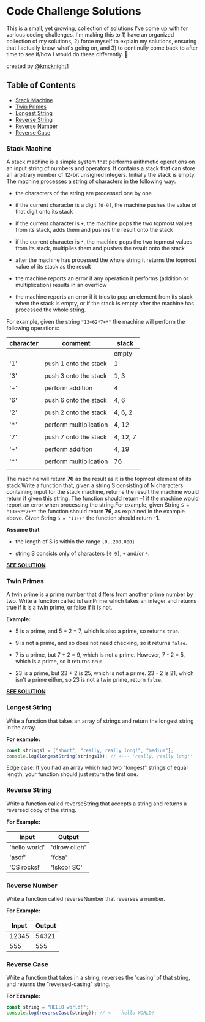 # Code Challenge Solutions

This is a small, yet growing, collection of solutions I've come up with for various coding challenges. I'm making this to 1) have an organized collection of my solutions, 2) force myself to explain my solutions, ensuring that I actually know what's going on, and 3) to continully come back to after time to see if/how I would do these differently. :dancer:

created by [@kmcknight1](https://github.com/kmcknight1)

## Table of Contents

- [Stack Machine](#stack-machine)
- [Twin Primes](#twin-primes)
- [Longest String](#longest-string)
- [Reverse String](#reverse-string)
- [Reverse Number](#reverse-number)
- [Reverse Case](#reverse-case)

### Stack Machine

A stack machine is a simple system that performs arithmetic operations on an input string of numbers and operators. It contains a stack that can store an arbitrary number of 12-bit unsigned integers. Initially the stack is empty. The machine processes a string of characters in the following way:

- the characters of the string are processed one by one

- if the current character is a digit `[0-9]`, the machine pushes the value of that digit onto its stack

- if the current character is `+`, the machine pops the two topmost values from its stack, adds them and pushes the result onto the stack

- if the current character is `*`, the machine pops the two topmost values from its stack, multiplies them and pushes the result onto the stack

- after the machine has processed the whole string it returns the topmost value of its stack as the result

- the machine reports an error if any operation it performs (addition or multiplication) results in an overflow

- the machine reports an error if it tries to pop an element from its stack when the stack is empty, or if the stack is empty after the machine has processed the whole string.

For example, given the string `"13+62*7+*"` the machine will perform the following operations:

| character | comment                | stack    |
| --------- | ---------------------- | -------- |
|           |                        | empty    |
| '1'       | push 1 onto the stack  | 1        |
|           |                        |
| '3'       | push 3 onto the stack  | 1, 3     |
|           |                        |
| '+'       | perform addition       | 4        |
|           |                        |
| '6'       | push 6 onto the stack  | 4, 6     |
|           |                        |
| '2'       | push 2 onto the stack  | 4, 6, 2  |
|           |                        |
| '\*'      | perform multiplication | 4, 12    |
|           |                        |
| '7'       | push 7 onto the stack  | 4, 12, 7 |
|           |                        |
| '+'       | perform addition       | 4, 19    |
|           |                        |
| '\*'      | perform multiplication | 76       |
|           |                        |

The machine will return **76** as the result as it is the topmost element of its stack.Write a function that, given a string S consisting of N characters containing input for the stack machine, returns the result the machine would return if given this string. The function should return -1 if the machine would report an error when processing the string.For example, given String `S = "13+62*7+*"` the function should return **76**, as explained in the example above. Given String `S = "11++"` the function should return **-1**.

**Assume that**

- the length of S is within the range `[0..200,000]`

- string S consists only of characters `[0-9]`, `+` and/or `*`.

[**SEE SOLUTION**](https://github.com/kmcknight1/ChallengeSolutions/blob/master/My%20Solutions/stackMachine.js)

### Twin Primes

A twin prime is a prime number that differs from another prime number by two. Write a function called isTwinPrime which takes an integer and returns true if it is a twin prime, or false if it is not.

**Example:**

- 5 is a prime, and 5 + 2 = 7, which is also a prime, so returns `true`.

- 9 is not a prime, and so does not need checking, so it returns `false`.

- 7 is a prime, but 7 + 2 = 9, which is not a prime. However, 7 - 2 = 5, which is a prime, so it returns `true`.

- 23 is a prime, but 23 + 2 is 25, which is not a prime. 23 - 2 is 21, which isn't a prime either, so 23 is not a twin prime, return `false`.

[**SEE SOLUTION**](https://github.com/kmcknight1/ChallengeSolutions/blob/master/My%20Solutions/twinPrimes.js)

### Longest String

Write a function that takes an array of strings and return the longest string in the array.

**For example:**

```javascript
const strings1 = ["short", "really, really long!", "medium"];
console.log(longestString(strings1)); // <--- 'really, really long!'
```

Edge case: If you had an array which had two "longest" strings of equal length, your function should just return the first one.

### Reverse String

Write a function called reverseString that accepts a string and returns a reversed copy of the string.

**For Example:**

| Input         | Output        |
| ------------- | ------------- |
| 'hello world' | 'dlrow olleh' |
| 'asdf'        | 'fdsa'        |
| 'CS rocks!'   | '!skcor SC'   |

### Reverse Number

Write a function called reverseNumber that reverses a number.

**For Example:**

| Input | Output |
| ----- | ------ |
| 12345 | 54321  |
| 555   | 555    |

### Reverse Case

Write a function that takes in a string, reverses the 'casing' of that string, and returns the "reversed-casing" string.

**For Example:**

```javascript
const string = "HELLO world!";
console.log(reverseCase(string)); // <--- hello WORLD!
```
